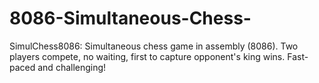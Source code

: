 # 8086-Simultaneous-Chess-
SimulChess8086: Simultaneous chess game in assembly (8086). Two players compete, no waiting, first to capture opponent's king wins. Fast-paced and challenging!
